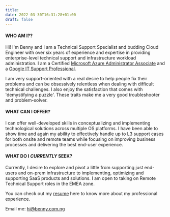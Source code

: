 ```yaml
---
title: 
date: 2022-03-30T16:31:28+01:00
draft: false
---
```


#### WHO AM I??

Hi! I'm Benny and I am a Technical Support Specialist and budding Cloud Engineer with over six years of experience and expertise in providing enterprise-level technical support and infrastructure workload administration. I am a Certified [Microsoft Azure Administrator Associate](https://www.credly.com/badges/44eec575-c7ff-4539-ad20-d92e0b6bc2e1/public_url) and a [Google IT Support Professional](https://www.credly.com/badges/e68bf306-2c7d-4877-b211-25204332e6d6/public_url).

I am very support-oriented with a real desire to help people fix their problems and can be obsessively relentless when dealing with difficult technical challenges. I also enjoy the satisfaction that comes with 'demystifying a puzzle'. These traits make me a very good troubleshooter and problem-solver.

#### WHAT CAN I OFFER?

I can offer well-developed skills in conceptualizing and implementing technological solutions across multiple OS platforms. I have been able to show time and again my ability to effectively handle up to L3 support cases for both onsite and remote teams while focusing on improving business processes and delivering the best end-user experience. 

#### WHAT DO I *CURRENTLY* SEEK?

Currently, I desire to explore and pivot a little from supporting just end-users and on-prem infrastructure to implementing, optimizing and supporting SaaS products and solutions. I am open to taking on Remote Technical Support roles in the EMEA zone.


You can check out my [resume](https://resume.benny.com.ng) here to know more about my professional experience.

Email me: hi@benny.com.ng
